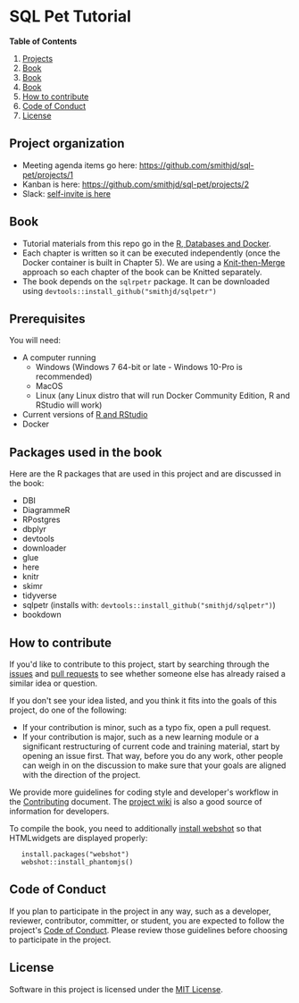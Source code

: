 # SQL Pet Tutorial

**Table of Contents**

1. [Projects](#project-organization)
1. [Book](#book)
1. [Book](#prerequisites)
1. [Book](#packages-used-in-the-book)
1. [How to contribute](#how-to-contribute)
1. [Code of Conduct](#code-of-conduct)
1. [License](#license)

## Project organization

* Meeting agenda items go here: https://github.com/smithjd/sql-pet/projects/1
* Kanban is here: https://github.com/smithjd/sql-pet/projects/2 
* Slack: [self-invite is here](http://pdxdata.org/slack/)

## Book

* Tutorial materials from this repo go in the [R, Databases and Docker](https://smithjd.github.io/sql-pet/).
* Each chapter is written so it can be executed independently (once the Docker container is built in Chapter 5). We are using a [Knit-then-Merge](https://bookdown.org/yihui/bookdown/new-session.html) approach so each chapter of the book can be Knitted separately.  
* The book depends on the `sqlrpetr` package.  It can be downloaded using `devtools::install_github("smithjd/sqlpetr")`

## Prerequisites
You will need:

* A computer running 
  + Windows (Windows 7 64-bit or late - Windows 10-Pro is recommended)
  + MacOS
  + Linux (any Linux distro that will run Docker Community Edition, R and RStudio will work)
* Current versions of [R and RStudio](https://www.datacamp.com/community/tutorials/installing-R-windows-mac-ubuntu)
* Docker 

## Packages used in the book

Here are the R packages that are used in this project and are discussed in the book:

* DBI
* DiagrammeR
* RPostgres
* dbplyr
* devtools
* downloader
* glue
* here
* knitr
* skimr
* tidyverse
* sqlpetr (installs with: `devtools::install_github("smithjd/sqlpetr")`)
* bookdown

## How to contribute
If you'd like to contribute to this project, start by searching through the [issues](https://github.com/smithjd/sql-pet/issues) and [pull requests](https://github.com/smithjd/sql-pet/pulls) to see whether someone else has already raised a similar idea or question.

If you don't see your idea listed, and you think it fits into the goals of this project, do one of the following:

* If your contribution is minor, such as a typo fix, open a pull request.
* If your contribution is major, such as a new learning module or a significant restructuring of current code and training material, start by opening an issue first. That way, before you do any work, other people can weigh in on the discussion to make sure that your goals are aligned with the direction of the project.

We provide more guidelines for coding style and developer's workflow in the [Contributing](https://github.com/smithjd/sql-pet/blob/master/Contributing.md) document. The [project wiki](https://github.com/smithjd/sql-pet/wiki) is also a good source of information for developers.

To compile the book, you need to additionally [install webshot](https://bookdown.org/yihui/bookdown/html-widgets.html) so that HTMLwidgets are displayed properly:

```
   install.packages("webshot")
   webshot::install_phantomjs()
```

## Code of Conduct
If you plan to participate in the project in any way, such as a developer, reviewer, contributor, committer, or student, you are expected to follow the project's [Code of Conduct](https://github.com/smithjd/sql-pet/blob/master/CODE_OF_CONDUCT.md). Please review those guidelines before choosing to participate in the project.

## License
Software in this project is licensed under the [MIT License](https://github.com/smithjd/sql-pet/blob/master/LICENSE).
